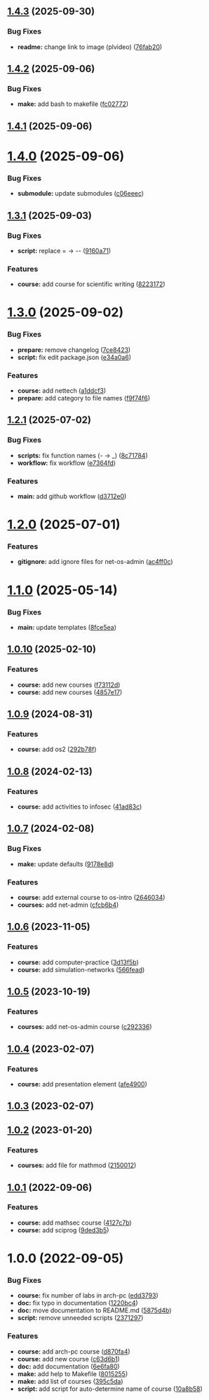 ## [1.4.3](https://github.com/yamadharma/course-directory-student-template/compare/v1.4.2...v1.4.3) (2025-09-30)


### Bug Fixes

* **readme:** change link to image (plvideo) ([76fab20](https://github.com/yamadharma/course-directory-student-template/commit/76fab20c4e814f48432800339fbbd56c3c5f787c))



## [1.4.2](https://github.com/yamadharma/course-directory-student-template/compare/v1.4.1...v1.4.2) (2025-09-06)


### Bug Fixes

* **make:** add bash to makefile ([fc02772](https://github.com/yamadharma/course-directory-student-template/commit/fc02772c5a1c52508d4ac0174f261185f9424a66))



## [1.4.1](https://github.com/yamadharma/course-directory-student-template/compare/v1.4.0...v1.4.1) (2025-09-06)



# [1.4.0](https://github.com/yamadharma/course-directory-student-template/compare/v1.3.1...v1.4.0) (2025-09-06)


### Bug Fixes

* **submodule:** update submodules ([c06eeec](https://github.com/yamadharma/course-directory-student-template/commit/c06eeec6b4002017da18d60cdced947ee51294db))



## [1.3.1](https://github.com/yamadharma/course-directory-student-template/compare/v1.3.0...v1.3.1) (2025-09-03)


### Bug Fixes

* **script:** replace = -> -- ([9160a71](https://github.com/yamadharma/course-directory-student-template/commit/9160a7187a00040f977ae5b802c391313994d306))


### Features

* **course:** add course for scientific writing ([8223172](https://github.com/yamadharma/course-directory-student-template/commit/8223172dd941ee5becdbd8f90471076b62e3bd56))



# [1.3.0](https://github.com/yamadharma/course-directory-student-template/compare/v1.2.1...v1.3.0) (2025-09-02)


### Bug Fixes

* **prepare:** remove changelog ([7ce8423](https://github.com/yamadharma/course-directory-student-template/commit/7ce8423ce2b6341b216ff430ac6e8475337c081c))
* **script:** fix edit package.json ([e34a0a6](https://github.com/yamadharma/course-directory-student-template/commit/e34a0a6762596078cbb2369801c5ab533baa4247))


### Features

* **course:** add nettech ([a1ddcf3](https://github.com/yamadharma/course-directory-student-template/commit/a1ddcf39e2a7206608a0d0e0e9f70a7b3434715e))
* **prepare:** add category to file names ([f9f74f6](https://github.com/yamadharma/course-directory-student-template/commit/f9f74f63ed36095ae95b4d81acfcfb16c4898d04))



## [1.2.1](https://github.com/yamadharma/course-directory-student-template/compare/v1.2.0...v1.2.1) (2025-07-02)


### Bug Fixes

* **scripts:** fix function names (- -> _) ([8c71784](https://github.com/yamadharma/course-directory-student-template/commit/8c71784d8d7efb6185fe8923270a3a5115434876))
* **workflow:** fix workflow ([e7364fd](https://github.com/yamadharma/course-directory-student-template/commit/e7364fd50d975d388252e744afc00fc6eaa43dcd))


### Features

* **main:** add github workflow ([d3712e0](https://github.com/yamadharma/course-directory-student-template/commit/d3712e0f051f2b15257a9c45061f9a82952eb87e))



# [1.2.0](https://github.com/yamadharma/course-directory-student-template/compare/v1.1.0...v1.2.0) (2025-07-01)


### Features

* **gitignore:** add ignore files for net-os-admin ([ac4ff0c](https://github.com/yamadharma/course-directory-student-template/commit/ac4ff0c2afeb23dbd51b2b33f39a4a467da5f7fb))



# [1.1.0](https://github.com/yamadharma/course-directory-student-template/compare/v1.0.10...v1.1.0) (2025-05-14)


### Bug Fixes

* **main:** update templates ([8fce5ea](https://github.com/yamadharma/course-directory-student-template/commit/8fce5ea6551b7f58d7d75afc48a9fda10d401fd8))



## [1.0.10](https://github.com/yamadharma/course-directory-student-template/compare/v1.0.9...v1.0.10) (2025-02-10)


### Features

* **course:** add new courses ([f73112d](https://github.com/yamadharma/course-directory-student-template/commit/f73112d50d388f6717abbb69e33f414a3aa78cc0))
* **course:** add new courses ([4857e17](https://github.com/yamadharma/course-directory-student-template/commit/4857e17683bcc0add21ed0bf0d8680f713b93979))



## [1.0.9](https://github.com/yamadharma/course-directory-student-template/compare/v1.0.8...v1.0.9) (2024-08-31)


### Features

* **course:** add os2 ([292b78f](https://github.com/yamadharma/course-directory-student-template/commit/292b78f53a9f8420b406cbf4a181a03cbaa1fecc))



## [1.0.8](https://github.com/yamadharma/course-directory-student-template/compare/v1.0.7...v1.0.8) (2024-02-13)


### Features

* **course:** add activities to infosec ([41ad83c](https://github.com/yamadharma/course-directory-student-template/commit/41ad83c4e2e698ae03ddbb134dffbb67c5e8627e))



## [1.0.7](https://github.com/yamadharma/course-directory-student-template/compare/v1.0.6...v1.0.7) (2024-02-08)


### Bug Fixes

* **make:** update defaults ([9178e8d](https://github.com/yamadharma/course-directory-student-template/commit/9178e8d5b96cf29c8eabab7b9589a85e678e21e9))


### Features

* **course:** add external course to os-intro ([2646034](https://github.com/yamadharma/course-directory-student-template/commit/26460342f87ee4af7597e1739c380bb7efa09a56))
* **courses:** add net-admin ([cfcb6b4](https://github.com/yamadharma/course-directory-student-template/commit/cfcb6b400218d9cb1e613057782ee41cd38a5e14))



## [1.0.6](https://github.com/yamadharma/course-directory-student-template/compare/v1.0.5...v1.0.6) (2023-11-05)


### Features

* **course:** add computer-practice ([3d13f5b](https://github.com/yamadharma/course-directory-student-template/commit/3d13f5bfa087e045119f95a23ecd9faf514a5899))
* **course:** add simulation-networks ([566fead](https://github.com/yamadharma/course-directory-student-template/commit/566fead32834b14cce143f0346aed7800a09a8b6))



## [1.0.5](https://github.com/yamadharma/course-directory-student-template/compare/v1.0.4...v1.0.5) (2023-10-19)


### Features

* **courses:** add net-os-admin course ([c292336](https://github.com/yamadharma/course-directory-student-template/commit/c2923367800c66d900b4757b13b6b5864a5ef02c))



## [1.0.4](https://github.com/yamadharma/course-directory-student-template/compare/v1.0.3...v1.0.4) (2023-02-07)


### Features

* **course:** add presentation element ([afe4900](https://github.com/yamadharma/course-directory-student-template/commit/afe49009b2f1ca47385f3020048617a0570ed196))



## [1.0.3](https://github.com/yamadharma/course-directory-student-template/compare/v1.0.2...v1.0.3) (2023-02-07)



## [1.0.2](https://github.com/yamadharma/course-directory-student-template/compare/v1.0.1...v1.0.2) (2023-01-20)


### Features

* **courses:** add file for mathmod ([2150012](https://github.com/yamadharma/course-directory-student-template/commit/2150012e885375b09edc64d4c709bfb8bc6edacc))



## [1.0.1](https://github.com/yamadharma/course-directory-student-template/compare/v1.0.0...v1.0.1) (2022-09-06)


### Features

* **course:** add mathsec course ([4127c7b](https://github.com/yamadharma/course-directory-student-template/commit/4127c7b10f6784e6d3e54effa3b1e57b4808dfe6))
* **course:** add sciprog ([9ded3b5](https://github.com/yamadharma/course-directory-student-template/commit/9ded3b53f48275c394b3c6bdb465013e83d88def))



# 1.0.0 (2022-09-05)


### Bug Fixes

* **course:** fix number of labs in arch-pc ([edd3793](https://github.com/yamadharma/course-directory-student-template/commit/edd379372c071c796cf84c38cdd7fe996afd0cdb))
* **doc:** fix typo in documentation ([1220bc4](https://github.com/yamadharma/course-directory-student-template/commit/1220bc4a802e558e2a18036b43e39ca131ee644c))
* **doc:** move documentation to README.md ([5875d4b](https://github.com/yamadharma/course-directory-student-template/commit/5875d4bc52646e868974ec518a96fe18c0235b40))
* **script:** remove unneeded scripts ([2371297](https://github.com/yamadharma/course-directory-student-template/commit/23712978562979560713861201f50c82e447e042))


### Features

* **course:** add arch-pc course ([d870fa4](https://github.com/yamadharma/course-directory-student-template/commit/d870fa48c7955d3a068e14bb096c5530c9c48ee1))
* **course:** add new course ([c63d6b1](https://github.com/yamadharma/course-directory-student-template/commit/c63d6b162ed4df91d96bd9a9ea5ee014bdd42f73))
* **doc:** add documentation ([6e6fa80](https://github.com/yamadharma/course-directory-student-template/commit/6e6fa80ecf9a7a2fa1dbd3e45cdf28dc07a1a1f8))
* **make:** add help to Makefile ([8015255](https://github.com/yamadharma/course-directory-student-template/commit/8015255d434b2a4735f0ea406ef99be4d68f8b6f))
* **make:** add list of courses ([395c5da](https://github.com/yamadharma/course-directory-student-template/commit/395c5da4de44d792ee5ceb45f255004a0e0f7e30))
* **script:** add script for auto-determine name of course ([10a8b58](https://github.com/yamadharma/course-directory-student-template/commit/10a8b58ccf830930dc6daf15d664582ce87913e3))




